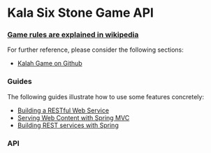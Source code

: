 # Kala Six Stone Game API

### [Game rules are explained in wikipedia](https://en.wikipedia.org/wiki/Kalah)
For further reference, please consider the following sections:

* [Kalah Game on Github](https://github.com/officalgituser/kala/README.MD)

### Guides
The following guides illustrate how to use some features concretely:
* [Building a RESTful Web Service](https://spring.io/guides/gs/rest-service/)
* [Serving Web Content with Spring MVC](https://spring.io/guides/gs/serving-web-content/)
* [Building REST services with Spring](https://spring.io/guides/tutorials/bookmarks/)

### API 